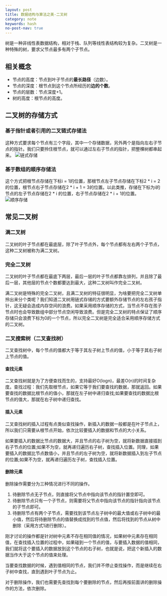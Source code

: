 ```yaml
---
layout: post
title: 数据结构与算法之美-二叉树
category: note
keywords: hash
no-post-nav: true
---
```


树是一种非线性表数据结构，相对于栈、队列等线性表结构较为复杂。二叉树是一种特殊的树，要求父节点最多有两个子节点。

## 相关概念
- 节点的高度：节点到叶子节点的**最长路径**（边数）。
- 节点的深度：根节点到这个节点所经历的**边的个数**。
- 节点的层数：节点深度+1。
- 树的高度：根节点的高度。

## 二叉树的存储方式
### 基于指针或者引用的二叉链式存储法
这种方式要求每个节点有三个字段，其中一个存储数据，另外两个是指向左右子节点的指针。我们只要拎住根节点，就可以通过左右子节点的指针，把整棵树都串起来。
![链式存储](http://image.wyc1856.club/2019-12-16-10-13-02.png)

### 基于数组的顺序存储法
这个方式把根节点存储在下标i = 1的位置，那根节点左子节点存储在下标2 * i = 2的位置，根节点右子节点存储在2 * i + 1 = 3的位置。以此类推，存储在下标为i的节点的左子节点存储在2 * i 的位置，右子节点存储在2 * i + 1的位置。
![顺序存储](http://image.wyc1856.club/2019-12-16-10-17-00.png)

## 常见二叉树
### 满二叉树
二叉树的叶子节点都在最底层，除了叶子节点外，每个节点都有左右两个子节点，这种二叉树被称为满二叉树。

### 完全二叉树
二叉树的叶子节点都在最底下两层，最后一层的叶子节点都靠左排列，并且除了最后一层，其他层的节点个数都要达到最大，这种二叉树叫作完全二叉树。    

满二叉树是特殊的完全二叉树，且满二叉树的特征很明显，为啥要把完全二叉树单拎出来分个类呢？我们知道二叉树用链式存储的方式要额外存储节点的左右孩子指针，这无疑会造成内存空间的浪费。如果采用顺序存储的方式，当节点不存在孩子节点时也会导致数组中部分节点空闲导致浪费。但是完全二叉树的特点保证了顺序存储只会浪费下标为0的一个节点，所以完全二叉树是完全适合采用顺序存储方式的二叉树。

### 二叉搜索树（二叉查找树）
二叉查找树中，每个节点的值都大于等于其左子树上节点的值，小于等于其右子树上节点的值。

#### 查找元素
二叉查找树就是为了方便查找而生的，支持最好O(logn)，最差O(n)的时间复杂度。查找过程：我们先取根节点，如果它等于我们要查找的数据，那就返回。如果要查找的数据比根节点的值小，那就在左子树中递归查找;如果要查找的数据比根节点的值大，那就在右子树中递归查找。

#### 插入元素
二叉查找树的插入过程有点类似查找操作，新插入的数据一般都是在叶子节点上，所以我们只需要从根节点开始，依次比较要插入的数据和节点的大小关系。    

如果要插入的数据比节点的数据大，并且节点的右子树为空，就将新数据直接插到右子节点的位置;如果不为空，就再递归遍历右子树，查找插入位置。同理，如果要插入的数据比节点数值小，并且节点的左子树为空，就将新数据插入到左子节点的位置;如果不为空，就再递归遍历左子树，查找插入位置。

#### 删除元素
删除操作需要分为三种情况进行不同的操作。
1. 待删除节点无子节点，则直接将父节点中指向该节点的指针置空即可。
2. 待删除节点只有一个子节点，则需要将父节点中指向该节点的指针指向该节点的子节点即可。
3. 待删除节点有两个子节点，需要找到该节点左子树中的最大值或右子树中的最小值，然后将待删除节点的值替换成找到的节点值，然后将找到的节点从树中删除（采用方式1进行删除）。

刚才讨论的操作都是针对树中元素不存在相同值的情况，如果树中元素存在相同值，在查找插入位置的过程中，如果碰到一个节点的值，与要插入数据的值相同，我们就将这个要插入的数据放到这个节点的右子树，也就是说，把这个新插入的数据当作大于这个节点的值来处理。

当要查找数据的时候，遇到值相同的节点，我们并不停止查找操作，而是继续在右子树中查找，直到遇到叶子节点为止。

对于删除操作，我们也需要先查找到每个要删除的节点，然后再按前面讲的删除操作的方法，依次删除。
